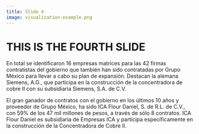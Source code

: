 ```yaml
---
title: Slide 4
image: visualization-example.png
---
```


# THIS IS THE FOURTH SLIDE

En total se identificaron 16 empresas matrices para las 42 firmas contratistas del gobierno que también han sido contratadas por Grupo México para llevar a cabo su plan de expansión. Destacan la alemana Siemens, A.G., que participa en la construcción de la concentradora de cobre II con su subsidiaria Siemens, S.A. de C.V. 

El gran ganador de contratos con el gobierno en los últimos 10 años y proveedor de Grupo México, ha sido ICA Flour Daniel, S. de R.L. de C.V., con 59% de los 47 mil millones de pesos, a través de sólo 8 contratos. ICA Flour Daniel es subsidiaria de Empresas ICA y participa específicamente en la construcción de la Concentradora de Cobre II. 
